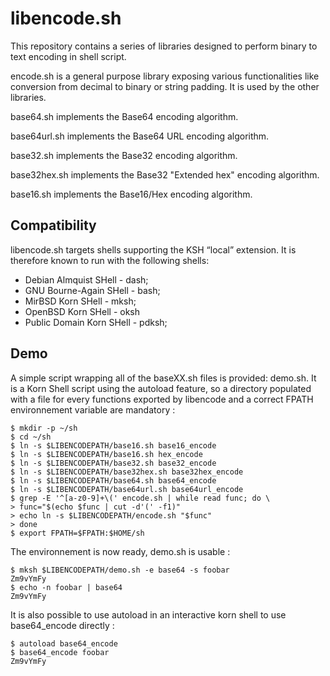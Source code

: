 libencode.sh
============

This repository contains a series of libraries designed to perform 
binary to text encoding in shell script.

encode.sh is a general purpose library exposing various functionalities 
like conversion from decimal to binary or string padding. It is used by 
the other libraries.

base64.sh implements the Base64 encoding algorithm.

base64url.sh implements the Base64 URL encoding algorithm.

base32.sh implements the Base32 encoding algorithm.

base32hex.sh implements the Base32 "Extended hex" encoding algorithm.

base16.sh implements the Base16/Hex encoding algorithm.

Compatibility
-------------

libencode.sh targets shells supporting the KSH “local” extension. It is
therefore known to run with the following shells:

- Debian Almquist SHell - dash;
- GNU Bourne-Again SHell - bash;
- MirBSD Korn SHell - mksh;
- OpenBSD Korn SHell - oksh
- Public Domain Korn SHell - pdksh;

Demo
----

A simple script wrapping all of the baseXX.sh files is provided: demo.sh.
It is a Korn Shell script using the autoload feature, so a directory
populated with a file for every functions exported by libencode and a
correct FPATH environnement variable are mandatory :

    $ mkdir -p ~/sh
    $ cd ~/sh
    $ ln -s $LIBENCODEPATH/base16.sh base16_encode
    $ ln -s $LIBENCODEPATH/base16.sh hex_encode
    $ ln -s $LIBENCODEPATH/base32.sh base32_encode
    $ ln -s $LIBENCODEPATH/base32hex.sh base32hex_encode
    $ ln -s $LIBENCODEPATH/base64.sh base64_encode
    $ ln -s $LIBENCODEPATH/base64url.sh base64url_encode
    $ grep -E '^[a-z0-9]+\(' encode.sh | while read func; do \
    > func="$(echo $func | cut -d'(' -f1)"
    > echo ln -s $LIBENCODEPATH/encode.sh "$func"
    > done
    $ export FPATH=$FPATH:$HOME/sh

The environnement is now ready, demo.sh is usable :

    $ mksh $LIBENCODEPATH/demo.sh -e base64 -s foobar
    Zm9vYmFy
    $ echo -n foobar | base64
    Zm9vYmFy

It is also possible to use autoload in an interactive korn shell to use
base64_encode directly :

    $ autoload base64_encode
    $ base64_encode foobar
    Zm9vYmFy
